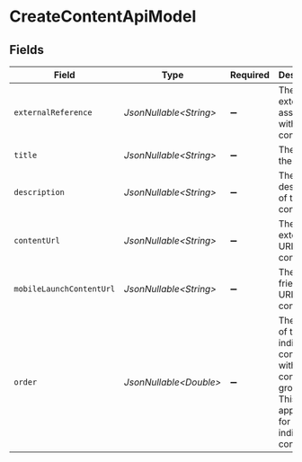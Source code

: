 # CreateContentApiModel


## Fields

| Field                                                                                                                 | Type                                                                                                                  | Required                                                                                                              | Description                                                                                                           | Example                                                                                                               |
| --------------------------------------------------------------------------------------------------------------------- | --------------------------------------------------------------------------------------------------------------------- | --------------------------------------------------------------------------------------------------------------------- | --------------------------------------------------------------------------------------------------------------------- | --------------------------------------------------------------------------------------------------------------------- |
| `externalReference`                                                                                                   | *JsonNullable\<String>*                                                                                               | :heavy_minus_sign:                                                                                                    | The external ID associated with this content                                                                          | SOFTWARE-ENG-LV1-TRAINING-VIDEO-1                                                                                     |
| `title`                                                                                                               | *JsonNullable\<String>*                                                                                               | :heavy_minus_sign:                                                                                                    | The title of the content                                                                                              | Software Engineer Lv 1                                                                                                |
| `description`                                                                                                         | *JsonNullable\<String>*                                                                                               | :heavy_minus_sign:                                                                                                    | The description of the content                                                                                        | This video acts as learning content for software engineers.                                                           |
| `contentUrl`                                                                                                          | *JsonNullable\<String>*                                                                                               | :heavy_minus_sign:                                                                                                    | The external URL of the content                                                                                       | https://www.youtube.com/watch?v=16873                                                                                 |
| `mobileLaunchContentUrl`                                                                                              | *JsonNullable\<String>*                                                                                               | :heavy_minus_sign:                                                                                                    | The mobile friendly URL of the content                                                                                | https://www.mobile.youtube.com/watch?v=16873                                                                          |
| `order`                                                                                                               | *JsonNullable\<Double>*                                                                                               | :heavy_minus_sign:                                                                                                    | The order of the individual content within a content grouping. This is not applicable for pushing individual content. | 1                                                                                                                     |